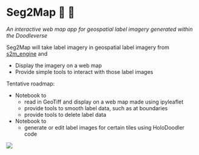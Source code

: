 # Seg2Map :mag_right: :milky_way:

*An interactive web map app for geospatial label imagery generated within the Doodleverse*

Seg2Map will take label imagery in geospatial label imagery from [s2m_engine](https://github.com/Doodleverse/s2m_engine) and

* Display the imagery on a web map
* Provide simple tools to interact with those label images

Tentative roadmap:
- Notebook to 
  - read in GeoTiff and display on a web map made using ipyleaflet
  - provide tools to smooth label data, such as at boundaries
  - provide tools to delete label data
- Notebook to
  - generate or edit label images for certain tiles using HoloDoodler code


![](https://user-images.githubusercontent.com/3596509/194389595-82ade668-daf0-4d24-b1a0-6ecf897f40fe.gif)
